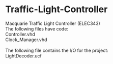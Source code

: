 # Traffic-Light-Controller
Macquarie Traffic Light Controller (ELEC343)
<br/>
The following files have code:<br/>
Controller.vhd<br/>
Clock_Manager.vhd<br/>
<br/>
The following file contains the I/O for the project:<br/>
LightDecoder.ucf
